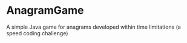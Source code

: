 # AnagramGame
A simple Java game for anagrams developed within time limitations (a speed coding challenge)
